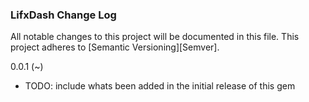 ### LifxDash Change Log

All notable changes to this project will be documented in this file. This
project adheres to [Semantic Versioning][Semver].

0.0.1 (~)
  * TODO: include whats been added in the initial release of this gem

